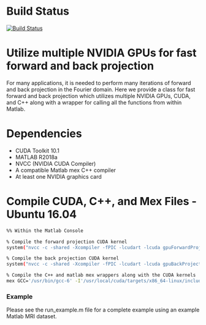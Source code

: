 # Build Status

[![Build Status](http://127.0.0.1:8080/buildStatus/icon?job=CUDA_Gridding)](http://127.0.0.1:8080/job/CUDA_Gridding/)

# Utilize multiple NVIDIA GPUs for fast forward and back projection

For many applications, it is needed to perform many iterations of forward and back projection in the Fourier domain. Here we provide a class for fast forward and back projection which utilizes multiple NVIDIA GPUs, CUDA, and C++ along with a wrapper for calling all the functions from within Matlab.

# Dependencies

* CUDA Toolkit 10.1
* MATLAB R2018a
* NVCC (NVIDIA CUDA Compiler)
* A compatible Matlab mex C++ compiler 
* At least one NVIDIA graphics card

# Compile CUDA, C++, and Mex Files - Ubuntu 16.04

```sh
%% Within the Matlab Console

% Compile the forward projection CUDA kernel
system("nvcc -c -shared -Xcompiler -fPIC -lcudart -lcuda gpuForwardProjectKernel.cu -I'/usr/local/cuda/tarets/x86_64-linux/include/'")

% Compile the back projection CUDA kernel
system("nvcc -c -shared -Xcompiler -fPIC -lcudart -lcuda gpuBackProjectKernel.cu -I'/usr/local/cuda/tarets/x86_64-linux/include/'")

% Compile the C++ and matlab mex wrappers along with the CUDA kernels
mex GCC='/usr/bin/gcc-6' -I'/usr/local/cuda/targets/x86_64-linux/include/' -L"/usr/local/cuda/lib64/" -lcudart -lcuda  -lnvToolsExt -DMEX mexFunctionWrapper.cpp MultiGPUGridder.cpp MemoryManager.cpp gpuForwardProjectKernel.o gpuBackProjectKernel.o

```

### Example
Please see the run_example.m file for a complete example using an example Matlab MRI dataset.